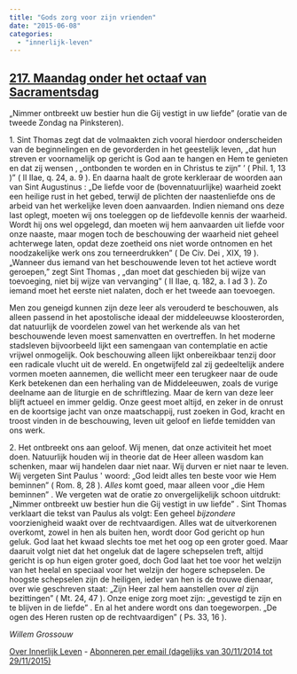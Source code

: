 ```yaml
---
title: "Gods zorg voor zijn vrienden"
date: "2015-06-08"
categories: 
  - "innerlijk-leven"
---
```


## [217\. Maandag onder het octaaf van Sacramentsdag](http://ift.tt/1IwqGkk)

„Nimmer ontbreekt uw bestier hun die Gij vestigt in uw liefde” (oratie van de tweede Zondag na Pinksteren).

1\. Sint Thomas zegt dat de volmaakten zich vooral hierdoor onderscheiden van de beginnelingen en de gevorderden in het geestelijk leven, „dat hun streven er voornamelijk op gericht is God aan te hangen en Hem te genieten en dat zij wensen ‚ „ontbonden te worden en in Christus te zijn” ’ ( Phil. 1, 13 )” ( II IIae, q. 24, a. 9 ). En daarna haalt de grote kerkleraar de woorden aan van Sint Augustinus : „De liefde voor de (bovennatuurlijke) waarheid zoekt een heilige rust in het gebed, terwijl de plichten der naastenliefde ons de arbeid van het werkelijke leven doen aanvaarden. Indien niemand ons deze last oplegt, moeten wij ons toeleggen op de liefdevolle kennis der waarheid. Wordt hij ons wel opgelegd, dan moeten wij hem aanvaarden uit liefde voor onze naaste, maar mogen toch de beschouwing der waarheid niet geheel achterwege laten, opdat deze zoetheid ons niet worde ontnomen en het noodzakelijke werk ons zou terneerdrukken” ( De Civ. Dei , XIX, 19 ). „Wanneer dus iemand van het beschouwende leven tot het actieve wordt geroepen,” zegt Sint Thomas , „dan moet dat geschieden bij wijze van toevoeging, niet bij wijze van vervanging” ( II IIae, q. 182, a. I ad 3 ). Zo iemand moet het eerste niet nalaten, doch er het tweede aan toevoegen.

Men zou geneigd kunnen zijn deze leer als verouderd te beschouwen, als alleen passend in het apostolische ideaal der middeleeuwse kloosterorden, dat natuurlijk de voordelen zowel van het werkende als van het beschouwende leven moest samenvatten en overtreffen. In het moderne stadsleven bijvoorbeeld lijkt een samengaan van contemplatie en actie vrijwel onmogelijk. Ook beschouwing alleen lijkt onbereikbaar tenzij door een radicale vlucht uit de wereld. En ongetwijfeld zal zij gedeeltelijk andere vormen moeten aannemen, die wellicht meer een terugkeer naar de oude Kerk betekenen dan een herhaling van de Middeleeuwen, zoals de vurige deelname aan de liturgie en de schriftlezing. Maar de kern van deze leer blijft actueel en immer geldig. Onze geest moet altijd, en zeker in de onrust en de koortsige jacht van onze maatschappij, rust zoeken in God, kracht en troost vinden in de beschouwing, leven uit geloof en liefde temidden van ons werk.

2\. Het ontbreekt ons aan geloof. Wij menen, dat onze activiteit het moet doen. Natuurlijk houden wij in theorie dat de Heer alleen wasdom kan schenken, maar wij handelen daar niet naar. Wij durven er niet naar te leven. Wij vergeten Sint Paulus ' woord: „God leidt alles ten beste voor wie Hem beminnen” ( Rom. 8, 28 ). _Alles_ komt goed, maar alleen voor „die Hem beminnen” . We vergeten wat de oratie zo onvergelijkelijk schoon uitdrukt: „Nimmer ontbreekt uw bestier hun die Gij vestigt in uw liefde” . Sint Thomas verklaart die tekst van Paulus als volgt: Een geheel _bijzondere_ voorzienigheid waakt over de rechtvaardigen. Alles wat de uitverkorenen overkomt, zowel in hen als buiten hen, wordt door God gericht op hun geluk. God laat het kwaad slechts toe met het oog op een groter goed. Maar daaruit volgt niet dat het ongeluk dat de lagere schepselen treft, altijd gericht is op hun eigen groter goed, doch God laat het toe voor het welzijn van het heelal en speciaal voor het welzijn der hogere schepselen. De hoogste schepselen zijn de heiligen, ieder van hen is de trouwe dienaar, over wie geschreven staat: „Zijn Heer zal hem aanstellen over _al_ zijn bezittingen” ( Mt. 24, 47 ). Onze enige zorg moet zijn: „gevestigd te zijn en te blijven in de liefde” . En al het andere wordt ons dan toegeworpen. „De ogen des Heren rusten op de rechtvaardigen” ( Ps. 33, 16 ).

_Willem Grossouw_

[Over Innerlijk Leven](http://ift.tt/1y6X5mY) - [Abonneren per email (dagelijks van 30/11/2014 tot 29/11/2015)](http://eepurl.com/9P3DT)

